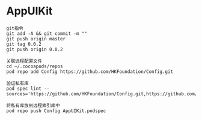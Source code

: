 # AppUIKit

    git指令
    git add -A && git commit -m ""
    git push origin master
    git tag 0.0.2
    git push origin 0.0.2

    关联远程配置文件
    cd ~/.cocoapods/repos
    pod repo add Config https://github.com/HKFoundation/Config.git
    
    验证私有库
    pod spec lint --sources='https://github.com/HKFoundation/Config.git,https://github.com/CocoaPods/Specs.git'
    
    将私有库放到远程索引库中
    pod repo push Config AppUIKit.podspec
